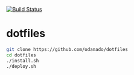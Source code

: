 [![Build Status](https://travis-ci.org/odanado/dotfiles.svg?branch=master)](https://travis-ci.org/odanado/dotfiles)
# dotfiles
```bash
git clone https://github.com/odanado/dotfiles
cd dotfiles
./install.sh
./deploy.sh
```
